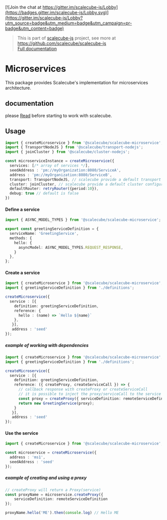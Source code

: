 [![Join the chat at https://gitter.im/scalecube-js/Lobby](https://badges.gitter.im/scalecube-js/Lobby.svg)](https://gitter.im/scalecube-js/Lobby?utm_source=badge&utm_medium=badge&utm_campaign=pr-badge&utm_content=badge)

> This is part of [scalecube-js](https://github.com/scalecube/scalecube-js) project, see more at <https://github.com/scalecube/scalecube-js>  
> [Full documentation](http://scalecube.io/javascript-docs)

# Microservices

This package provides Scalecube's implementation for microservices architecture.

## documentation

please [Read](http://scalecube.io/javascript-docs) before starting to work with scalecube.

## Usage

```typescript
import { createMicroservice } from '@scalecube/scalecube-microservice';
import { TransportNodeJS } from '@scalecube/transport-nodejs';
import { joinCluster } from '@scalecube/cluster-nodejs';

const microserviceInstance = createMicroservice({
  services: [/* array of services */],
  seedAddress : 'pm://myOrganization:8080/ServiceA',
  address : 'pm://myOrganization:8080/ServiceB',
  transport: TransportNodeJS, // scalecube provide a default transport configuration when running on browser,
  cluster: joinCluster, // scalecube provide a default cluster configuration when running on browser,
  defaultRouter: retryRouter({period:10}),
  debug: true // default is false
})
```

#### Define a service

```typescript
import { ASYNC_MODEL_TYPES } from '@scalecube/scalecube-microservice';

export const greetingServiceDefinition = {
  serviceName: 'GreetingService',
  methods: { 
    hello: {
      asyncModel: ASYNC_MODEL_TYPES.REQUEST_RESPONSE,
    }
  },
};
```

#### Create a service

```typescript
import { createMicroservice } from '@scalecube/scalecube-microservice';
import { greetingServiceDefinition } from './definitions';

createMicroservice({
  service : [{
    definition: greetingServiceDefinition,
    reference: {
      hello : (name) => `Hello ${name}`
    }, 
   }],
   address : 'seed'
});
```

##### example of working with dependencies

```typescript
import { createMicroservice } from '@scalecube/scalecube-microservice';
import { greetingServiceDefinition } from './definitions';

createMicroservice({
  service : [{
    definition: greetingServiceDefinition,
    reference: ({ createProxy, createServiceCall }) => {
      // callback response with createProxy or createServiceCall
      // it is possible to inject the proxy/serviceCall to the service
      const proxy = createProxy({ serviceDefinition: remoteServiceDefinition});
      return new GreetingService(proxy);
    }
   }],
   address : 'seed'
});
```

#### Use the service

```typescript
import { createMicroservice } from '@scalecube/scalecube-microservice';

const microservice = createMicroservice({
  address : 'ms1',
  seedAddress : 'seed'
});
```

##### example of creating and using a proxy

```typescript
// createProxy will return a Proxy(service)
const proxyName = microservice.createProxy({
    serviceDefinition: remoteServiceDefinition
});

proxyName.hello('ME').then(console.log) // Hello ME
```
